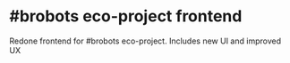 # #brobots eco-project frontend
Redone frontend for #brobots eco-project. Includes new UI and improved UX
